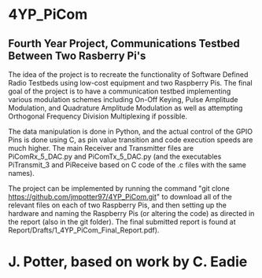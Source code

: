# 4YP_PiCom

## Fourth Year Project, Communications Testbed Between Two Rasberry Pi's

The idea of the project is to recreate the functionality of Software Defined Radio Testbeds using low-cost equipment and two Raspberry Pis. The final goal of the project is to have a communication testbed implementing various modulation schemes including On-Off Keying, Pulse Amplitude Modulation, and Quadrature Amplitude Modulation as well as attempting Orthogonal Frequency Division Multiplexing if possible.

The data manipulation is done in Python, and the actual control of the GPIO Pins is done using C, as pin value transition and code execution speeds are much higher. The main Receiver and Transmitter files are PiComRx_5_DAC.py and PiComTx_5_DAC.py (and the executables PiTransmit_3 and PiReceive based on C code of the .c files with the same names).

The project can be implemented by running the command "git clone https://github.com/jmpotter97/4YP_PiCom.git" to download all of the relevant files on each of two Raspberry Pis, and then setting up the hardware and naming the Raspberry Pis (or altering the code) as directed in the report (also in the git folder). The final submitted report is found at Report/Drafts/1_4YP_PiCom_Final_Report.pdf).

# J. Potter, based on work by C. Eadie
